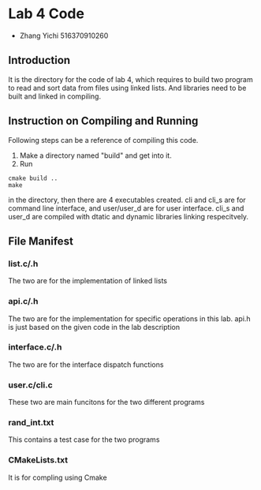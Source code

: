 # Lab 4 Code
+ Zhang Yichi 516370910260

## Introduction

It is the directory for the code of lab 4, which requires to build two program to read and sort data from files using linked lists. And libraries need to be built and linked in compiling.

## Instruction on Compiling and Running
Following steps can be a reference of compiling this code.

1. Make a directory named "build" and get into it.
2. Run 
```
cmake build ..
make
```
in the directory, then there are 4 executables created. cli and cli_s are for command line interface, and user/user_d are for user interface. cli_s and user_d are compiled with dtatic and dynamic libraries linking respecitvely.

## File Manifest
### list.c/.h
The two are for the implementation of linked lists
### api.c/.h
The two are for the implementation for specific operations in this lab. api.h is just based on the given code in the lab description
### interface.c/.h
The two are for the interface dispatch functions
### user.c/cli.c
These two are main funcitons for the two different programs
### rand_int.txt
This contains a test case for the two programs
### CMakeLists.txt
It is for compling using Cmake